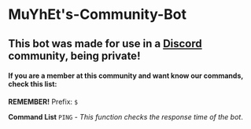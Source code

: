 # MuYhEt's-Community-Bot
## This bot was made for use in a [Discord](https://discord.gg/Tn9dbKT) community, being private!

#### If you are a member at this community and want know our commands, check this list:
**REMEMBER!** Prefix: `$`

**Command List**
`PING` - _This function checks the response time of the bot_.
